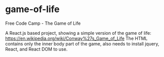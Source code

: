 # game-of-life
Free Code Camp - The Game of Life

A React.js based project, showing a simple version of the game of life: https://en.wikipedia.org/wiki/Conway%27s_Game_of_Life
The HTML contains only the inner body part of the game, also needs to install jquery, React, and React DOM to use.

